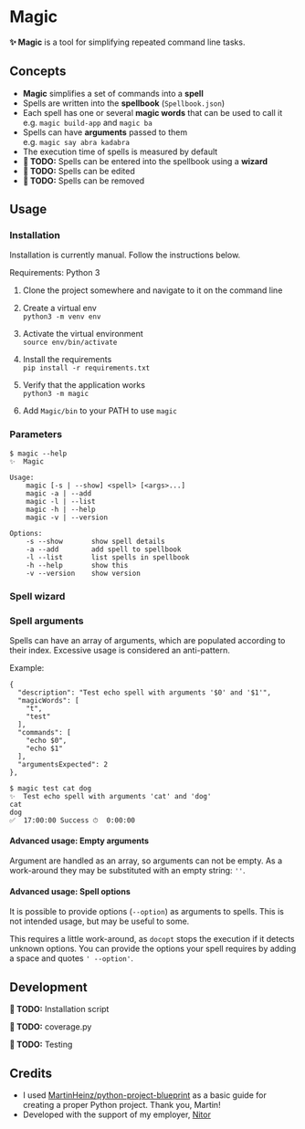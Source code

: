 # Magic

**✨ Magic** is a tool for simplifying repeated command line tasks.

## Concepts

* **Magic** simplifies a set of commands into a **spell**
* Spells are written into the **spellbook** (`Spellbook.json`)
* Each spell has one or several **magic words** that can be used to call it  
  e.g. `magic build-app` and `magic ba`
* Spells can have **arguments** passed to them  
  e.g. `magic say abra kadabra`
* The execution time of spells is measured by default
* **📝 TODO:** Spells can be entered into the spellbook using a **wizard**
* **📝 TODO:** Spells can be edited
* **📝 TODO:** Spells can be removed

## Usage

### Installation

Installation is currently manual. Follow the instructions below.

Requirements: Python 3

1. Clone the project somewhere and navigate to it on the command line
2. Create a virtual env  
        `python3 -m venv env`

3. Activate the virtual environment  
        `source env/bin/activate`

4. Install the requirements  
        `pip install -r requirements.txt`

5. Verify that the application works  
        `python3 -m magic`
6. Add `Magic/bin` to your PATH to use `magic`

### Parameters

```
$ magic --help
✨  Magic

Usage:
    magic [-s | --show] <spell> [<args>...]
    magic -a | --add
    magic -l | --list
    magic -h | --help
    magic -v | --version

Options:
    -s --show       show spell details
    -a --add        add spell to spellbook
    -l --list       list spells in spellbook
    -h --help       show this
    -v --version    show version
```

### Spell wizard

### Spell arguments

Spells can have an array of arguments, which are populated according to their index. Excessive usage is considered an anti-pattern.

Example:

```
{
  "description": "Test echo spell with arguments '$0' and '$1'",
  "magicWords": [
    "t",
    "test"
  ],
  "commands": [
    "echo $0",
    "echo $1"
  ],
  "argumentsExpected": 2
},
```

```
$ magic test cat dog
✨  Test echo spell with arguments 'cat' and 'dog'
cat
dog
✅  17:00:00 Success ⏱  0:00:00
```

#### Advanced usage: Empty arguments

Argument are handled as an array, so arguments can not be empty. As a work-around they may be substituted with an empty string: `''`.

#### Advanced usage: Spell options

It is possible to provide options (`--option`) as arguments to spells. This is not intended usage, but may be useful to some.

This requires a little work-around, as `docopt` stops the execution if it detects unknown options. You can provide the options your spell requires by adding a space and quotes `' --option'`.

## Development

**📝 TODO:** Installation script

**📝 TODO:** coverage.py

**📝 TODO:** Testing

## Credits

* I used [MartinHeinz/python-project-blueprint](https://github.com/MartinHeinz/python-project-blueprint) as a basic guide for creating a proper Python project. Thank you, Martin!
* Developed with the support of my employer, [Nitor](https://nitor.com/)
